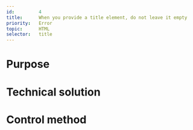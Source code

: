 ```yaml
---
id:         4
title:      When you provide a title element, do not leave it empty
priority:   Error
topic:      HTML
selector:   title
---
```


# Purpose

# Technical solution

# Control method


